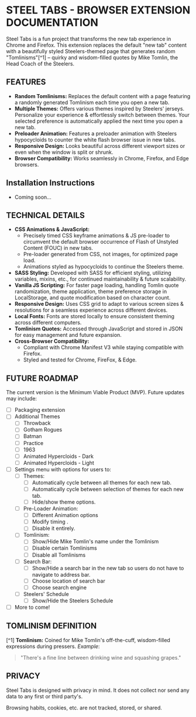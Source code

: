 # STEEL TABS - BROWSER EXTENSION DOCUMENTATION

Steel Tabs is a fun project that transforms the new tab experience in Chrome and Firefox. This extension replaces the default "new tab" content with a beautifully styled Steelers-themed page that generates random "Tomlinisms"[^1] – quirky and wisdom-filled quotes by Mike Tomlin, the Head Coach of the Steelers. 

## FEATURES

- **Random Tomlinisms:** Replaces the default content with a page featuring a randomly generated Tomlinism each time you open a new tab.
- **Multiple Themes:** Offers various themes inspired by Steelers' jerseys. Personalize your experience & effortlessly switch between themes. Your selected preference is automatically applied the next time you open a new tab.
- **Preloader Animation:** Features a preloader animation with Steelers hypocycloids to counter the white flash browser issue in new tabs.
- **Responsive Design:** Looks beautiful across different viewport sizes or even when the window is split or shrunk.
- **Browser Compatibility:** Works seamlessly in Chrome, Firefox, and Edge browsers.

## Installation Instructions
- Coming soon...

## TECHNICAL DETAILS

- **CSS Animations & JavaScript:** 
	- Precisely timed CSS keyframe animations & JS pre-loader to circumvent the default browser occurrence of Flash of Unstyled Content (FOUC) in new tabs.
	- Pre-loader generated from CSS, not images, for optimized page load.
	- Animations styled as hypocycloids to continue the Steelers theme.
- **SASS Styling:** Developed with SASS for efficient styling, utilizing variables, mixins, etc., for continued maintainability & future scalability.
- **Vanilla JS Scripting:** For faster page loading, handling Tomlin quote randomization, theme application, theme preference storage in LocalStorage, and quote modification based on character count.
- **Responsive Design:** Uses CSS grid to adapt to various screen sizes & resolutions for a seamless experience across different devices.
- **Local Fonts:** Fonts are stored locally to ensure consistent theming across different computers.
- **Tomlinism Quotes:** Accessed through JavaScript and stored in JSON for easy management and future expansion.
- **Cross-Browser Compatibility:** 
	- Compliant with Chrome Manifest V3 while staying compatible with Firefox.
	- Styled and tested for Chrome, FireFox, & Edge.

## FUTURE ROADMAP

The current version is the Minimum Viable Product (MVP). Future updates may include:

- [ ] Packaging extension
- [ ] Additional Themes
	- [ ] Throwback
	- [ ] Gotham Rogues
	- [ ] Batman
	- [ ] Practice
	- [ ] 1963
	- [ ] Animated Hypercloids - Dark
	- [ ] Animated Hypercloids - Light
- [ ] Settings menu with options for users to:
	- [ ] Themes: 
		- [ ] Automatically cycle between all themes for each new tab.
		- [ ] Automatically cycle between selection of themes for each new tab.
		- [ ] Hide/show theme options.
	- [ ] Pre-Loader Animation:
		- [ ] Different Animation options
		- [ ] Modify timing .
		- [ ] Disable it entirely.
	- [ ] Tomlinism:
		- [ ] Show/Hide Mike Tomlin's name under the Tomlinism
		- [ ] Disable certain Tomlinisms
		- [ ] Disable all Tomlinisms
	- [ ] Search Bar:
		- [ ] Show/Hide a search bar in the new tab so users do not have to navigate to address bar.
		- [ ] Choose location of search bar
		- [ ] Choose search engine 
	- [ ] Steelers' Schedule
		- [ ] Show/Hide the Steelers Schedule
- [ ] More to come!

## TOMLINISM DEFINITION

[^1] **Tomlinism:** Coined for Mike Tomlin's off-the-cuff, wisdom-filled expressions during pressers. *Example*:

> "There's a fine line between drinking wine and squashing grapes."

## PRIVACY
Steel Tabs is designed with privacy in mind. It does not collect nor send any data to any first or third party's. 

Browsing habits, cookies, etc. are not tracked, stored, or shared. 

